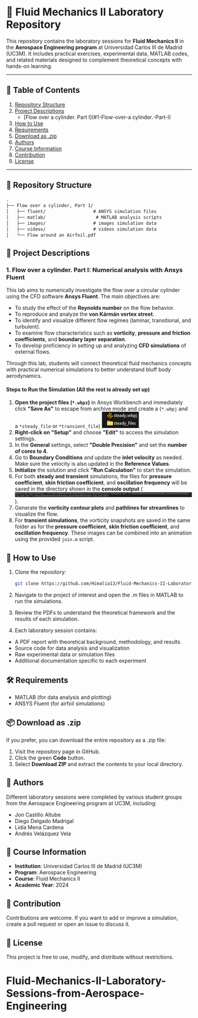 # 🌊 Fluid Mechanics II Laboratory Repository

This repository contains the laboratory sessions for **Fluid Mechanics II** in the **Aerospace Engineering program** at Universidad Carlos III de Madrid (UC3M). It includes practical exercises, experimental data, MATLAB codes, and related materials designed to complement theoretical concepts with hands-on learning.

---

## 📑 Table of Contents
1. [Repository Structure](#-repository-structure)
2. [Project Descriptions](#-project-descriptions)
   - [Flow over a cylinder. Part I](#1-Flow-over-a cylinder.-Part-I)
3. [How to Use](#-how-to-use)
4. [Requirements](#%EF%B8%8F-requirements)
5. [Download as .zip](#-download-as-zip)
6. [Authors](#-authors)
7. [Course Information](#-course-information)
8. [Contribution](#-contribution)
9. [License](#-license)

---

## 📁 Repository Structure

```
.
├── Flow over a cylinder, Part 1/
│   ├── fluent/                  # ANSYS simulation files
│   ├── matlab/                   # MATLAB analysis scripts
│   ├── images/                  # images simulation data
│   ├── videos/                  # videos simulation data
│   └── Flow around an Airfoil.pdf

```

## 📂 Project Descriptions

### 1. Flow over a cylinder. Part I: Numerical analysis with Ansys Fluent

This lab aims to numerically investigate the flow over a circular cylinder using the CFD software **Ansys Fluent**. The main objectives are:

- To study the effect of the **Reynolds number** on the flow behavior.
- To reproduce and analyze the **von Kármán vortex street**.
- To identify and visualize different flow regimes (laminar, transitional, and turbulent).
- To examine flow characteristics such as **vorticity**, **pressure and friction coefficients**, and **boundary layer separation**.
- To develop proficiency in setting up and analyzing **CFD simulations** of external flows.

Through this lab, students will connect theoretical fluid mechanics concepts with practical numerical simulations to better understand bluff body aerodynamics.

#### Steps to Run the Simulation (All the rest is already set up)

1. **Open the project files (`*.wbpz`)** in Ansys Workbench and immediately click **"Save As"** to escape from archive mode and create a (`*.wbpj` and  a `*steady_file` or `*transient_file`) ![Visualization](repo_img/1.png).
2. **Right-click on "Setup"** and choose **"Edit"** to access the simulation settings.
3. In the **General** settings, select **"Double Precision"** and set the **number of cores to 4**.
4. Go to **Boundary Conditions** and update the **inlet velocity** as needed. Make sure the velocity is also updated in the **Reference Values**.
5. **Initialize** the solution and click **"Run Calculation"** to start the simulation.
6. For both **steady and transient** simulations, the files for **pressure coefficient**, **skin friction coefficient**, and **oscillation frequency** will be saved in the directory shown in the **console output** (![Alt text](repo_img/2.png)).
7. Generate the **vorticity contour plots** and **pathlines for streamlines** to visualize the flow.
8. For **transient simulations**, the vorticity snapshots are saved in the same folder as for the **pressure coefficient**, **skin friction coefficient**, and **oscillation frequency**. These images can be combined into an animation using the provided `join.m` script.

## 🚀 How to Use
1. Clone the repository:
   ```bash
   git clone https://github.com/Himalia13/Fluid-Mechanics-II-Laboratory-Sessions-from-Aerospace-Engineering-UC3M
   ```
2. Navigate to the project of interest and open the .m files in MATLAB to run the simulations.

3. Review the PDFs to understand the theoretical framework and the results of each simulation.

4. Each laboratory session contains:
- A PDF report with theoretical background, methodology, and results
- Source code for data analysis and visualization
- Raw experimental data or simulation files
- Additional documentation specific to each experiment

## 🛠️ Requirements

- MATLAB (for data analysis and plotting)
- ANSYS Fluent (for airfoil simulations)

## 📦 Download as .zip
If you prefer, you can download the entire repository as a .zip file:

1. Visit the repository page in GitHub.
2. Click the green **Code** button.
3. Select **Download ZIP** and extract the contents to your local directory.


## 👥 Authors

Different laboratory sessions were completed by various student groups from the Aerospace Engineering program at UC3M, including:
- Jon Castillo Altube
- Diego Delgado Madrigal
- Lidia Mena Cardena
- Andrés Velázquez Vela


## 📘 Course Information

- **Institution**: Universidad Carlos III de Madrid (UC3M)
- **Program**: Aerospace Engineering
- **Course**: Fluid Mechanics II
- **Academic Year**: 2024

## 🤝 Contribution
Contributions are welcome. If you want to add or improve a simulation, create a pull request or open an issue to discuss it.

## 📄 License
This project is free to use, modify, and distribute without restrictions.

# Fluid-Mechanics-II-Laboratory-Sessions-from-Aerospace-Engineering
